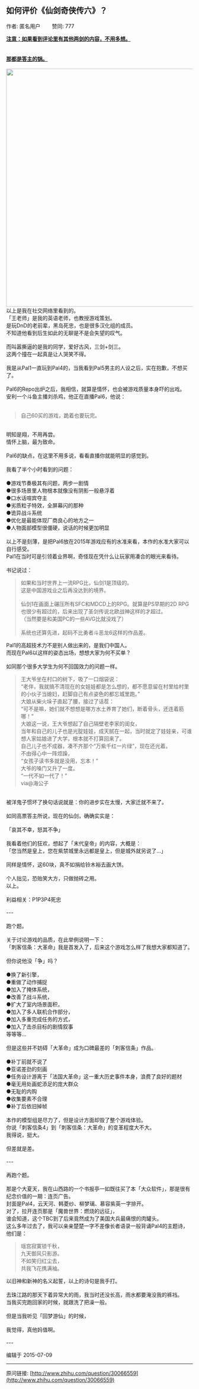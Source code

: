 ## 如何评价《仙剑奇侠传六》？

作者: 匿名用户&nbsp;&nbsp;&nbsp;&nbsp;&nbsp;&nbsp;&nbsp;&nbsp;赞同: 777


<b><u>注意：如果看到评论里有其他两剑的内容，不用多想。</u></b><br><br><br><b><u>那都是答主的锅。</u></b><br><br><img data-rawheight="497" data-rawwidth="640" src="http://pic2.zhimg.com/c18330550d8f3b10d49e2f12c3609a75_b.jpg" class="origin_image zh-lightbox-thumb" width="640" data-original="http://pic2.zhimg.com/c18330550d8f3b10d49e2f12c3609a75_r.jpg"><br>以上是我在社交网络里看到的。<br>「王老师」是我的英语老师，也教授游戏策划。<br>是玩DnD的老前辈，黑岛死忠，也是很多汉化组的成员。<br>不知道他看到后生如此的无聊是不是会失望的叹气。<br><br>而叫嚣撕逼的是我的同学，爱好古风，三剑+剑三。<br>这两个撞在一起真是让人哭笑不得。<br><br>我是从Pal1一直玩到Pal4的，当我看到Pal5男主的人设之后，实在抱歉，不想买了。<br><br>Pal6的Repo出炉之后，我相信，就算是情怀，也会被游戏质量本身吓的出戏。<br>安利一个斗鱼主播刘杀鸡，他正在直播Pal6，他说：<br><br><blockquote>自己60买的游戏，跪着也要玩完。</blockquote><br>明知是翔，不用再尝。<br>情怀上脑，最为致命。<br><br>Pal6的缺点，在这里不用多说，看看直播你就能明显的感觉到。<br><br>我看了半个小时看到的问题：<br><br>●游戏节奏极其有问题，两步一剧情<br>●很多场景里人物根本就像没有阴影一般悬浮着<br>●口水话喧宾夺主<br>●劣质粒子特效，全屏幕闪的那种<br>●诡异战斗系统<br>●优化是最能体现厂商良心的地方之一<br>●人物面部模型很僵硬，说话的时候更加明显<br><br>以上不是刻薄，是把Pal6放在2015年游戏应有的水准来看，本作的水准大家可以自行感受。<br>Pal1在当时可是引领着业界啊，奇怪现在凭什么让玩家用凑合的眼光来看待。<br><br>书记说过：<br><blockquote>如果和当时世界上一流RPG比，仙剑1是顶级的。<br>这是中国游戏业之后再没达到的境界。<br><br>仙剑1在画面上碾压所有SFC和MDCD上的RPG。就算是PS早期的2D RPG也很少有超过的，后来出现了圣剑传说北欧战神这样的才超过。<br>（当然要是和美国PC的一些AVG比就没戏了）<br><br>系统也还算先进，起码不比勇者斗恶龙6这样的作品差。</blockquote>Pal1的高超技术力不是别人做出来的，是我们中国人。<br>而现在Pal6以这样的姿态出场，想想大家为何不买单？<br><br>如同那个很多大学生为何不回国效力的问题一样。<br><blockquote>王大爷坐在村口的树下，吸了一口烟袋说：<br>“老伴，我就搞不清现在的女娃娃都是怎么想的，都不愿意留在村里给村里的小伙子当媳妇，赶脚自己有点姿色的都忘城里跑。”<br>大娘从柴火垛子直起了腰，接过了话茬：<br>“可不是嘛，她们就不想想是哪方水土养育了她们，断着骨头，还连着筋哪！”<br>大娘这一说，王大爷想起了自己隔壁老李家的闺女，<br>当年和自己的儿子也是光腚娃娃，成天腻在一起，当时就定了娃娃亲，可谁想人家姑娘进了大学，根本就不打算回来了。<br>自己儿子也不成器，凑不齐那个“万紫千红一片绿”，现在还光着。<br>不由得心中一阵烦躁，<br>“女孩子读书多就是没用，忘本！”<br>大爷的嗓门又升了一度。<br>“一代不如一代了！”<br>via@海公子</blockquote><br>被洋鬼子惯坏了换句话说就是：你的进步实在太慢，大家迁就不来了。<br><br>如同高票答主所说，现在的仙剑，确确实实是：<br><br>「哀其不幸，怒其不争」<br><br>我看着他们的狂欢，想起了「末代皇帝」的内容，大概是：<br>「您当然是皇上，您在紫禁城里永远都是皇上，但是城外就另说了…」<br><br>同样是情怀，这60块，真不如捐给铃木裕去画大饼。<br><br>个人拙见，恐贻笑大方，只做抛砖之用。<br>以上。<br><br>利益相关：P1P3P4死忠<br><br>---<br><br>跑个题。<br><br>关于讨论游戏的品质，在此举例说明一下：<br>「刺客信条：大革命」我是首发入了，后来这个游戏怎么样了我想大家都知道了。<br><br>但你说他没「争」吗？<br><br>●换了新引擎，<br>●重做了动作捕捉<br>●加入了掩体系统，<br>●改善了战斗系统，<br>●扩大了室内场景面积，<br>●加入了多人联机合作部分，<br>●加入多重完成任务的方式，<br>●加入了击杀目标的剧情叙事<br>等等等...<br><br>但是这些并不妨碍「大革命」成为口碑最差的「刺客信条」作品。<br><br>●补丁前就不说了<br>●亚诺差劲的刻画<br>●任务设计游离于「法国大革命」这一重大历史事件本身，浪费了良好的题材<br>●毫无用处画蛇添足的庞大群众<br>●无耻的内购<br>●收集要素不合理<br>●补丁后依旧掉帧<br><br>本作的模型组是尽力了，但是设计方面却毁了整个游戏体验。<br>你说「刺客信条4」到「刺客信条：大革命」的变革程度大不大。<br>我得说，挺大。<br><br>但差就是差。<br><br>---<br><br>再跑个题。<br><br>那是个大夏天，我在山西路的一个书报亭一如既往买了本「大众软件」，那是很有纪念价值的一期：连页广告。<br>封面是Pal4，云天河、韩菱纱、柳梦璃、慕容紫英一字排开。<br>对了，拉开连页那是「魔兽世界：燃烧的远征」，<br>谁会知道，这个TBC到了后来竟然成为了美国大兵最痛恨的肉罐头。<br>这么多年过去了，我可以亲亲楚楚一字不差像长者语录一般背诵Pal4的主题诗，他们是：<br><blockquote>瑶宫寂寞锁千秋，<br>九天御风只影游。<br>不如笑归红尘去，<br>共我飞花携满袖。</blockquote>以旧神和新神的名义起誓，以上的诗句是我手打。<br><br>去珠江路的那天下着异常大的雨，我当时还没长高，雨水都要淹没我的裤裆。<br>当我买完跑回家的时候，就跟洗了把澡一般。<br><br>但是当我听见「回梦游仙」的时候，<br><br>我觉得，真他妈值啊。<br><br>---



编辑于 2015-07-09



---
原问链接: [http://www.zhihu.com/question/30066559](http://www.zhihu.com/question/30066559)